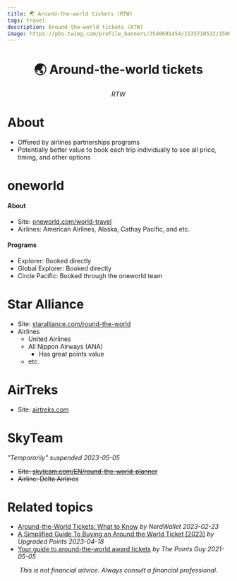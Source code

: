 ```yaml
---
title: 🌏 Around-the-world tickets (RTW)
tags: travel
description: Around-the-world tickets (RTW)
image: https://pbs.twimg.com/profile_banners/3540691454/1535710532/1500x500
---
```


<h1 style="text-align: center;">🌏 Around-the-world tickets</h1>

<p style="text-align: center; font-style: italic;">RTW</p>

# About

- Offered by airlines partnerships programs
- Potentially better value to book each trip individually to see all price, timing, and other options

# oneworld

#### About

- Site: [oneworld.com/world-travel](https://www.oneworld.com/world-travel)
- Airlines: American Airlines, Alaska, Cathay Pacific, and etc.

#### Programs

- Explorer: Booked directly
- Global Explorer: Booked directly
- Circle Pacific: Booked through the oneworld team

# Star Alliance

- Site: [staralliance.com/round-the-world](https://www.staralliance.com/round-the-world)
- Airlines
    - United Airlines
    - All Nippon Airways (ANA)
        - Has great points value
    - etc.

# AirTreks

- Site: [airtreks.com](https://airtreks.com)

# SkyTeam

*"Temporarily" suspended 2023-05-05*

- ~~Site: [skyteam.com/EN/round-the-world-planner](https://www.skyteam.com/EN/round-the-world-planner)~~
- ~~Airline: Delta Airlines~~


# Related topics

- [Around-the-World Tickets: What to Know](https://www.nerdwallet.com/article/travel/around-the-world-ticket) *by NerdWallet 2023-02-23*
- [A Simplified Guide To Buying an Around the World Ticket [2023]](https://upgradedpoints.com/travel/around-the-world-ticket/) *by Upgraded Points 2023-04-18*
- [Your guide to around-the-world award tickets](https://thepointsguy.com/guide/around-the-world-award-tickets) *by The Points Guy 2021-05-05*

<p style="text-align: center; font-style: italic">This is not financial advice. Always consult a financial professional.</p>